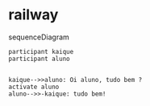 # railway




sequenceDiagram

    participant kaique
    participant aluno
   

    kaique-->>aluno: Oi aluno, tudo bem ?
    activate aluno
    aluno-->>-kaique: tudo bem!
